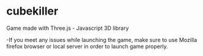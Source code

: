 # cubekiller
Game made with Three.js - Javascript 3D library

-If you meet any issues while launching the game, make sure to use Mozilla firefox browser or local server in order to launch game properly.
